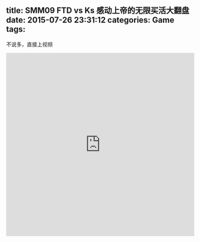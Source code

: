 title: SMM09 FTD vs Ks 感动上帝的无限买活大翻盘
date: 2015-07-26 23:31:12
categories: Game
tags:
---
不说多，直接上视频
<iframe height=498 width=510 src="http://player.youku.com/embed/XMjI1MjEyNzMy" frameborder=0 allowfullscreen></iframe>
